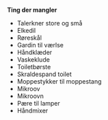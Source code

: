 **Ting der mangler**
- Talerkner store og små
- Elkedil
- Røreskål
- Gardin til værlse
- Håndklæder
- Vaskeklude
- Toiletbørste
- Skraldespand toilet
- Moppestykker til moppestang
- Mikroov
- Mikroovn
- Pære til lamper
- Håndmixer
